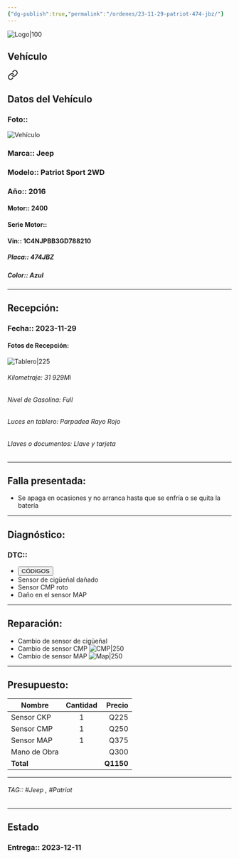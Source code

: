 ```yaml
---
{"dg-publish":true,"permalink":"/ordenes/23-11-29-patriot-474-jbz/"}
---
```


![Logo|100](http://drive.google.com/uc?export=view&id=137fl3TIZ0-PU8b-Pt0bsjclwHub_u78G)

## Vehículo

<div class="transclusion internal-embed is-loaded"><a class="markdown-embed-link" href="/vehiculos/jeep/patriot-474-jbz/#datos-del-vehiculo" aria-label="Open link"><svg xmlns="http://www.w3.org/2000/svg" width="24" height="24" viewBox="0 0 24 24" fill="none" stroke="currentColor" stroke-width="2" stroke-linecap="round" stroke-linejoin="round" class="svg-icon lucide-link"><path d="M10 13a5 5 0 0 0 7.54.54l3-3a5 5 0 0 0-7.07-7.07l-1.72 1.71"></path><path d="M14 11a5 5 0 0 0-7.54-.54l-3 3a5 5 0 0 0 7.07 7.07l1.71-1.71"></path></svg></a><div class="markdown-embed">



## Datos del Vehículo 
### Foto:: 
![Vehículo](http://drive.google.com/uc?export=view&id=1NjlJnViCKWozH9Z15hpz2G8KFA798Ru2)

### Marca:: Jeep
### Modelo:: Patriot Sport 2WD
### Año:: 2016
#### Motor:: 2400
#### Serie Motor:: 
#### Vin:: 1C4NJPBB3GD788210
##### Placa:: 474JBZ
##### Color:: Azul
---


</div></div>


## Recepción:
### Fecha:: 2023-11-29
#### Fotos de Recepción: 
![Tablero|225](http://drive.google.com/uc?export=view&id=1Nl8Q3MqVSItl7quw0AMExus1oYiwlhbj)

###### Kilometraje: 31 929Mi
###### Nivel de Gasolina: Full
###### Luces en tablero: Parpadea Rayo Rojo
###### Llaves o documentos: Llave y tarjeta 

---

## Falla presentada:
- Se apaga en ocasiones y no arranca hasta que se enfría o se quita la batería 


---

## Diagnóstico:
### DTC:: 

- <a href="http"><button class="btn success">CÓDIGOS</button></a>
- Sensor de cigüeñal dañado 
- Sensor CMP roto 
- Daño en el sensor MAP

---
## Reparación:
- Cambio de sensor de cigüeñal 
- Cambio de sensor CMP
	![CMP|250](http://drive.google.com/uc?export=view&id=1OayofKVJggqQcEBhQcdl3IIB2WjfCOrP)
- Cambio de sensor MAP
	![Map|250](http://drive.google.com/uc?export=view&id=1Ob6OYVPbMhz2O48hLfM1F5UD504wCaur)

---

## Presupuesto:

| Nombre       | Cantidad |    Precio |
| ------------ |:--------:| ---------:|
| Sensor CKP   |    1     |      Q225 |
| Sensor CMP   |    1     |      Q250 |
| Sensor MAP   |    1     |      Q375 |
| Mano de Obra |          |      Q300 |
| **Total**    |          | **Q1150** |

---

###### TAG:: #Jeep , #Patriot

---

## Estado

### Entrega:: 2023-12-11